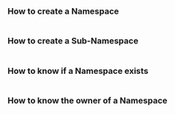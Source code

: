 ### How to create a Namespace

```typescript

```

### How to create a Sub-Namespace

```typescript

```

### How to know if a Namespace exists

```typescript

```

### How to know the owner of a Namespace

```typescript

```